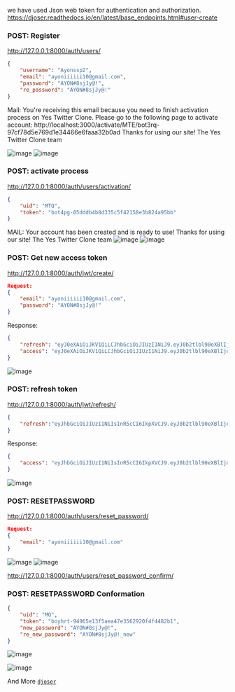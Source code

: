 

we have used Json web token for authentication and authorization.
https://djoser.readthedocs.io/en/latest/base_endpoints.html#user-create

### POST: Register
http://127.0.0.1:8000/auth/users/
```json
{
    "username": "Ayonssp2",
    "email": "ayoniiiiii10@gmail.com",
    "password": "AYON#8sjJy@!",
    "re_password": "AYON#8sjJy@!"
}
```
Mail:
You're receiving this email because you need to finish activation process on Yes Twitter Clone.
Please go to the following page to activate account:
http://localhost:3000/activate/MTE/bot3rq-97cf78d5e769d1e34466e6faaa32b0ad
Thanks for using our site!
The Yes Twitter Clone team

![image](https://github.com/Ayon-SSP/Artical_temp/assets/80549753/de0a2804-db4b-4a6b-a744-07afa283567f)
![image](https://github.com/Ayon-SSP/Artical_temp/assets/80549753/bfcb2ff6-cf95-4bb3-a1d3-3fa55c498c47)





### POST: activate process
http://127.0.0.1:8000/auth/users/activation/
```json
{
    "uid": "MTQ",
    "token": "bot4pg-05dddb4b8d335c5f42158e3b824a95bb"
}
```

MAIL:
Your account has been created and is ready to use!
Thanks for using our site!
The Yes Twitter Clone team
![image](https://github.com/Ayon-SSP/Artical_temp/assets/80549753/43a9dcf0-374e-4217-838a-c81e8954f17d)
![image](https://github.com/Ayon-SSP/Artical_temp/assets/80549753/26d8605f-73c9-4118-a5c5-c7a93bf4af5a)




### POST: Get new access token
http://127.0.0.1:8000/auth/jwt/create/
```json
Request:
{
    "email": "ayoniiiiii10@gmail.com",
    "password": "AYON#8sjJy@!"
}
```
Response:
```json
{
    "refresh": "eyJ0eXAiOiJKV1QiLCJhbGciOiJIUzI1NiJ9.eyJ0b2tlbl90eXBlIjoicmVmcmVzaCIsImV4cCI6MTY4NTQ1MTMwNCwianRpIjoiNmUzYzdkYjU3YzZkNGM0ODk0Y2RhMGI0NDYzMGY3ZGMiLCJ1c2VyX2lkIjoxNH0.4Tkiuxv5CYXjqVXX_3psAzqemRs42FQR4b6jUS1TjMc",
    "access": "eyJ0eXAiOiJKV1QiLCJhbGciOiJIUzI1NiJ9.eyJ0b2tlbl90eXBlIjoiYWNjZXNzIiwiZXhwIjoxNjg1Mjc4NTA0LCJqdGkiOiIyODI1NThjOGNiOGI0YjdlYmZmZjE4YWY4MTg1YjczZCIsInVzZXJfaWQiOjE0fQ.FTWgGW4NZOdFgIwxB_Tpo65lROgl-EEjgJvs9hwda_I"
}
```

![image](https://github.com/Ayon-SSP/Artical_temp/assets/80549753/c6ecde36-3506-407f-98d6-7b927ede70cd)


### POST: refresh token
http://127.0.0.1:8000/auth/jwt/refresh/

```json
{
    "refresh":"eyJhbGciOiJIUzI1NiIsInR5cCI6IkpXVCJ9.eyJ0b2tlbl90eXBlIjoicmVmcmVzaCIsImV4cCI6MTY4NTQ0MDQwMCwiaWF0IjoxNjg1MzU0MDAwLCJqdGkiOiI5ZWExM2Y3NWFjMWE0Mjc3YmU2OWMyYjM3NDE0MDRjMiIsInVzZXJfaWQiOjF9.VfQHNQBfH41INcGaLCRffVu5BeJokLzzXYUoYFk0jb8"
}
```
Response:
```json
{
    "access": "eyJhbGciOiJIUzI1NiIsInR5cCI6IkpXVCJ9.eyJ0b2tlbl90eXBlIjoiYWNjZXNzIiwiZXhwIjoxNjg1MzU0NDY3LCJpYXQiOjE2ODUzNTQwMDAsImp0aSI6IjUxNTA3NjcyMTI3NzQ0NTJhMWIxOTYxODc4MzQwMGI4IiwidXNlcl9pZCI6MX0.rG3r0xeC4fHTjxkd_Phv855U5Bavu-SnDyGovxji6Tc"
}
```

![image](https://github.com/Ayon-SSP/Artical_temp/assets/80549753/04d59a62-37f6-4ce4-a40e-cdae7ba03585)


### POST: RESETPASSWORD

http://127.0.0.1:8000/auth/users/reset_password/
```json
Request:
{
    "email": "ayoniiiiii10@gmail.com"
}
```
![image](https://github.com/Ayon-SSP/Artical_temp/assets/80549753/51ff5c07-1cb9-4d05-ba8d-d3eb045e98c4)
![image](https://github.com/Ayon-SSP/Artical_temp/assets/80549753/a3bb0ea9-909b-4f13-9686-52940d8b8c1e)


http://127.0.0.1:8000/auth/users/reset_password_confirm/
### POST: RESETPASSWORD Conformation
```json
{
    "uid": "MQ",
    "token": "boyhrt-94965e13f5aea47e3562920f4f4482b1",
    "new_password": "AYON#8sjJy@!",
    "re_new_password": "AYON#8sjJy@!_new"
}
```

![image](https://github.com/Ayon-SSP/Artical_temp/assets/80549753/8931abbd-586f-42fa-b55a-0733c8e6232e)

![image](https://github.com/Ayon-SSP/Artical_temp/assets/80549753/e3738f28-c4b4-42ae-8872-49252116cd73)




And More [`djoser`](https://djoser.readthedocs.io/en/latest/jwt_endpoints.html)